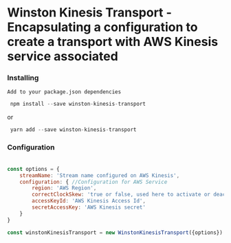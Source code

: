 # Winston Kinesis Transport - Encapsulating a configuration to create a transport with AWS Kinesis service associated
### Installing
    Add to your package.json dependencies 

```javascript
 npm install --save winston-kinesis-transport
```
or

```javascript
 yarn add --save winston-kinesis-transport
```

### Configuration

#### 
```javascript

const options = {
    streamName: 'Stream name configured on AWS Kinesis',
    configuration: { //Configuration for AWS Service
        region: 'AWS Region',
        correctClockSkew: 'true or false, used here to activate or deactivate',
        accessKeyId: 'AWS Kinesis Access Id',
        secretAccessKey: 'AWS Kinesis secret'
    }
}

const winstonKinesisTransport = new WinstonKinesisTransport({options})
```
